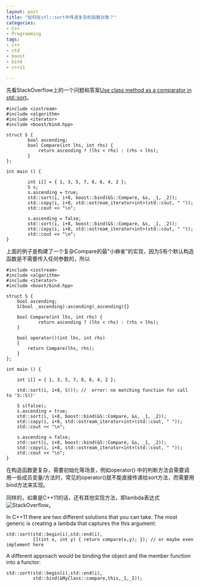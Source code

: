 ```yaml
---
layout: post
title: "如何在stl::sort中传递复杂的函数对象？"
categories:
- C++
- Programming
tags:
- c++
- std
- boost
- bind
- c++11

---
```


先看StackOverflow上的一个问题和答案[Use class method as a comparator in std::sort](http://stackoverflow.com/questions/7930403/use-class-method-comparator-on-stdsort)。


	#include <iostream>
  	#include <algorithm>
	#include <iterator>
	#include <boost/bind.hpp>
  
  	struct S {
    		bool ascending;
    		bool Compare(int lhs, int rhs) {
      			return ascending ? (lhs < rhs) : (rhs < lhs);
    		}
  	};
  	
  	int main () {
  	
    		int i[] = { 1, 3, 5, 7, 8, 6, 4, 2 };
    		S s;
    		s.ascending = true;
    		std::sort(i, i+8, boost::bind(&S::Compare, &s, _1, _2));
    		std::copy(i, i+8, std::ostream_iterator<int>(std::cout, " "));
    		std::cout << "\n";
  		
    		s.ascending = false;
    		std::sort(i, i+8, boost::bind(&S::Compare, &s, _1, _2));
    		std::copy(i, i+8, std::ostream_iterator<int>(std::cout, " "));
    		std::cout << "\n";
  	}
  
上面的例子是构建了一个复杂Compare的最"小麻雀"的实现，因为S有个默认构造函数是不需要传入任何参数的，所以

	#include <iostream>
	#include <algorithm>
	#include <iterator>
	#include <boost/bind.hpp>
	
	struct S {
  		bool ascending;
  		S(bool _ascending):ascending(_ascending){}
		
  		bool Compare(int lhs, int rhs) {
    			return ascending ? (lhs < rhs) : (rhs < lhs);
  		}

  		bool operator()(int lhs, int rhs)
  		{
	  		return Compare(lhs, rhs);
  		}
	};
	
	int main () {
	
  		int i[] = { 1, 3, 5, 7, 8, 6, 4, 2 };
		
  		std::sort(i, i+8, S()); //  error: no matching function for call to 'S::S()'
		
  		S s(false);
  		s.ascending = true;
  		std::sort(i, i+8, boost::bind(&S::Compare, &s, _1, _2));
  		std::copy(i, i+8, std::ostream_iterator<int>(std::cout, " "));
  		std::cout << "\n";

  		s.ascending = false;
  		std::sort(i, i+8, boost::bind(&S::Compare, &s, _1, _2));
  		std::copy(i, i+8, std::ostream_iterator<int>(std::cout, " "));
  		std::cout << "\n";
	}

在构造函数更复杂，需要初始化等场景，例如operator() 中的判断方法会需要调用一些成员变量/方法时，常见的operator()就不能直接传递给sort方法，而需要用bind方法来实现。

同样的，如果是C++11的话，还有其他实现方法，即lambda表达式![StackOverflow](http://stackoverflow.com/questions/18273997/passing-a-private-method-of-the-class-as-the-compare-operator-for-stdsort)。

In C++11 there are two different solutions that you can take. The most generic is creating a lambda that captures the this argument:

	std::sort(std::begin(i),std::end(i),
        	  [](int x, int y) { return compare(x,y); }); // or maybe even implement here

A different approach would be binding the object and the member function into a functor:

	std::sort(std::begin(i),std::end(i),
        	  std::bind(&MyClass::compare,this,_1,_2));
        	  
        	  
